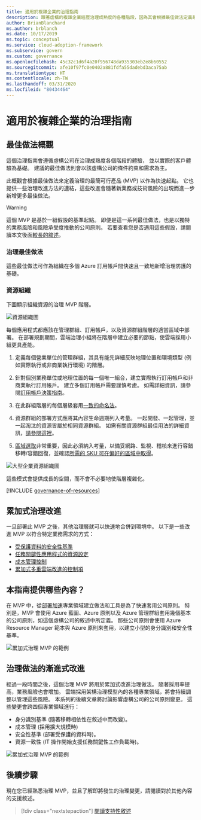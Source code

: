 ```yaml
---
title: 適用於複雜企業的治理指南
description: 跟著虛構的複雜企業經歷治理成熟度的各種階段，因為其會根據最佳做法定義最小可行產品 (MVP)。
author: BrianBlanchard
ms.author: brblanch
ms.date: 10/17/2019
ms.topic: conceptual
ms.service: cloud-adoption-framework
ms.subservice: govern
ms.custom: governance
ms.openlocfilehash: 45c32c1d6f4a20f956748da935303eb2e8b60552
ms.sourcegitcommit: afe10f97fc0e0402a881fdfa55dadebd3aca75ab
ms.translationtype: HT
ms.contentlocale: zh-TW
ms.lasthandoff: 03/31/2020
ms.locfileid: "80434464"
---
```

# <a name="governance-guide-for-complex-enterprises"></a>適用於複雜企業的治理指南

## <a name="overview-of-best-practices"></a>最佳做法概觀

這個治理指南會遵循虛構公司在治理成熟度各個階段的體驗， 並以實際的客戶體驗為基礎。 建議的最佳做法則會以該虛構公司的條件約束和需求為主。

此概觀會根據最佳做法來定義治理的最簡可行產品 (MVP) 以作為快速起點。 它也提供一些治理改進方法的連結，這些改進會隨著新業務或技術風險的出現而進一步新增更多最佳做法。

> [!WARNING]
> 這個 MVP 是基於一組假設的基準起點。 即便是這一系列最佳做法，也是以獨特的業務風險和風險承受度推動的公司原則。 若要查看您是否適用這些假設，請閱讀本文後面[較長的敘述](./narrative.md)。

### <a name="governance-best-practices"></a>治理最佳做法

這些最佳做法可作為組織在多個 Azure 訂用帳戶間快速且一致地新增治理防護的基礎。

### <a name="resource-organization"></a>資源組織

下圖顯示組織資源的治理 MVP 階層。

![資源組織圖](../../../_images/govern/resource-organization.png)

每個應用程式都應該在管理群組、訂用帳戶，以及資源群組階層的適當區域中部署。 在部署規劃期間，雲端治理小組將在階層中建立必要的節點，使雲端採用小組更具產能。

1. 定義每個營業單位的管理群組，其具有能先詳細反映地理位置和環境類型 (例如實際執行或非商業執行環境) 的階層。

1. 針對個別業務單位或地理位置的每一個唯一組合，建立實際執行訂用帳戶和非商業執行訂用帳戶。 建立多個訂用帳戶需要謹慎考慮。 如需詳細資訊，請參閱[訂用帳戶決策指南](../../../decision-guides/subscriptions/index.md)。

1. 在此群組階層的每個層級套用[一致的命名法](../../../ready/azure-best-practices/naming-and-tagging.md)。

1. 資源群組的部署方式應將其內容生命週期列入考量。 一起開發、一起管理，並一起淘汰的資源皆屬於相同資源群組。 如需有關資源群組最佳用法的詳細資訊，[請參閱這裡](../../../decision-guides/resource-consistency/index.md)。

1. [區域選取](../../../migrate/azure-best-practices/multiple-regions.md)非常重要，因此必須納入考量，以備妥網路、監視、稽核來進行容錯移轉/容錯回復，並確認[所需的 SKU 可在偏好的區域中取得](https://azure.microsoft.com/global-infrastructure/services)。

![大型企業資源組織圖](../../../_images/govern/large-enterprise-resource-organization.png)

這些模式會提供成長的空間，而不會不必要地使階層複雜化。

[!INCLUDE [governance-of-resources](../../../../includes/caf-governance-of-resources.md)]

<!-- See comments for suggestion to possibly add here -->

## <a name="incremental-governance-improvements"></a>累加式治理改進

一旦部署此 MVP 之後，其他治理層就可以快速地合併到環境中。 以下是一些改進 MVP 以符合特定業務需求的方式：

- [受保護資料的安全性基準](./security-baseline-improvement.md)
- [任務關鍵性應用程式的資源設定](./resource-consistency-improvement.md)
- [成本管理控制](./cost-management-improvement.md)
- [累加式多重雲端改進的控制項](./multicloud-improvement.md)

<!-- markdownlint-disable MD026 -->

## <a name="what-does-this-guidance-provide"></a>本指南提供哪些內容？

在 MVP 中，從[部署加速](../../deployment-acceleration/index.md)專業領域建立做法和工具是為了快速套用公司原則。 特別是，MVP 會使用 Azure 藍圖、Azure 原則以及 Azure 管理群組套用幾個基本的公司原則，如這個虛構公司的敘述中所定義。 那些公司原則會使用 Azure Resource Manager 範本與 Azure 原則來套用，以建立小型的身分識別和安全性基準。

![累加式治理 MVP 的範例](../../../_images/govern/governance-mvp.png)

## <a name="incremental-improvements-to-governance-practices"></a>治理做法的漸進式改進

經過一段時間之後，這個治理 MVP 將用於累加式改進治理做法。 隨著採用率提高，業務風險也會增加。 雲端採用架構治理模型內的各種專業領域，將會持續調整以管理這些風險。 本系列的後續文章將討論影響虛構公司的公司原則變更。 這些變更會跨四個專業領域進行：

- 身分識別基準 (隨著移轉相依性在敘述中而改變)。
- 成本管理 (採用擴大規模時)
- 安全性基準 (部署受保護的資料時)。
- 資源一致性 (IT 操作開始支援任務關鍵性工作負載時)。

![累加式治理 MVP 的範例](../../../_images/govern/governance-improvement-large.png)

## <a name="next-steps"></a>後續步驟

現在您已經熟悉治理 MVP，並且了解即將發生的治理變更，請閱讀對於其他內容的支援敘述。

> [!div class="nextstepaction"]
> [閱讀支持性敘述](./narrative.md)
